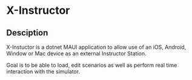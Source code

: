 # X-Instructor

## Desciption

X-Instuctor is a dotnet MAUI application to allow use of an iOS, Android, Window or Mac device as an external Instructor Station.

Goal is to be able to load, edit scenarios as well as perform real time interaction with the simulator.